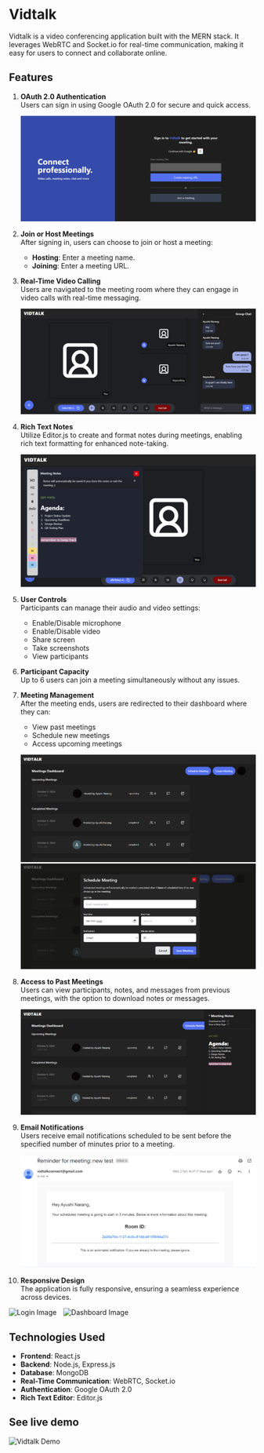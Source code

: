 # Vidtalk

Vidtalk is a video conferencing application built with the MERN stack. It leverages WebRTC and Socket.io for real-time communication, making it easy for users to connect and collaborate online.

## Features

1. **OAuth 2.0 Authentication**  
   Users can sign in using Google OAuth 2.0 for secure and quick access.

   ![Home Image](./assets/vidtalklogin.png)

2. **Join or Host Meetings**  
   After signing in, users can choose to join or host a meeting:
   - **Hosting**: Enter a meeting name.
   - **Joining**: Enter a meeting URL.
  
3. **Real-Time Video Calling**  
   Users are navigated to the meeting room where they can engage in video calls with real-time messaging.

   ![Video call Image](./assets/videocall.png)

4. **Rich Text Notes**  
   Utilize Editor.js to create and format notes during meetings, enabling rich text formatting for enhanced note-taking.

   ![Notes Image](./assets/notes.png)

5. **User Controls**  
   Participants can manage their audio and video settings:
   - Enable/Disable microphone
   - Enable/Disable video
   - Share screen
   - Take screenshots
   - View participants

6. **Participant Capacity**  
   Up to 6 users can join a meeting simultaneously without any issues.
   
7. **Meeting Management**  
   After the meeting ends, users are redirected to their dashboard where they can:
   - View past meetings
   - Schedule new meetings
   - Access upcoming meetings
  
   ![dashboard Image](./assets/dashboardvidtalk.png)
   ![dashboard Image](./assets/schedulemeeting.png)

8. **Access to Past Meetings**  
   Users can view participants, notes, and messages from previous meetings, with the option to download notes or messages.

   ![dashboard Image](./assets/notesview.png)

9. **Email Notifications**  
   Users receive email notifications scheduled to be sent before the specified number of minutes prior to a meeting.

   ![Email Image](./assets/mail.png)

10. **Responsive Design**  
   The application is fully responsive, ensuring a seamless experience across devices.

   <img src="./assets/loginviewvidtalk.png" alt="Login Image" style="max-width: 100%; height: auto; display: inline-block; margin-right: 10px;"/>
   <img src="./assets/dashboardmobile.png" alt="Dashboard Image" style="max-width: 100%; height: auto; display: inline-block;"/>

## Technologies Used

- **Frontend**: React.js
- **Backend**: Node.js, Express.js
- **Database**: MongoDB
- **Real-Time Communication**: WebRTC, Socket.io
- **Authentication**: Google OAuth 2.0
- **Rich Text Editor**: Editor.js

## See live demo

![Vidtalk Demo](https://vidtalk.onrender.com/)
